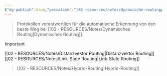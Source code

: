 ```yaml
---
{"dg-publish":true,"permalink":"/02-resources/notes/dynamische-routingprotokolle/","tags":["netzwerk/protocol","GFN/prüfungsrelevant/AP1"],"noteIcon":"","updated":"2025-07-12T13:31:41.294+02:00"}
---
```


>Protokollen verantwortlich für die automatische Erkennung von den beste Weg bei [[02 - RESOURCES/Notes/Dynamisches Routing\|Dynamisches Routing]].

>[!important] 
[[02 - RESOURCES/Notes/Distanzvektor Routing\|Distanzvektor Routing]]
[[02 - RESOURCES/Notes/Link-State Routing\|Link-State Routing]]
>[[02 - RESOURCES/Notes/Hybrid-Routing\|Hybrid-Routing]]
